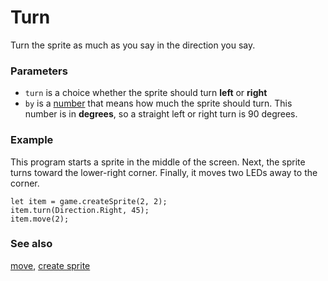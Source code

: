 # Turn

Turn the sprite as much as you say in the direction you say.

### Parameters

* ``turn`` is a choice whether the sprite should turn **left** or **right**
* ``by`` is a [number](/reference/types/number) that means how much the sprite should turn.
  This number is in **degrees**, so a straight left or right turn is 90 degrees.

### Example


This program starts a sprite in the middle of the screen.
Next, the sprite turns toward the lower-right corner.
Finally, it moves two LEDs away to the corner.

```blocks
let item = game.createSprite(2, 2);
item.turn(Direction.Right, 45);
item.move(2);
```

### See also


[move](/reference/game/move),
[create sprite](/reference/game/create-sprite)
